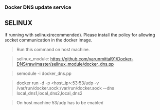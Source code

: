 ### Docker DNS update service ###

## SELINUX
 If running with selinux(recommended). 
 Please install the policy for allowing socket communication in the docker image.

> Run this command on host machine.

> selinux_module: https://github.com/varunmittal91/Docker-DNS/raw/master/selinux_module/docker_dns.pp

> semodule -i docker_dns.pp

> docker run -d -p <host_ip>:53:53/udp -v /var/run/docker.sock:/var/run/docker.sock --dns local_dns1,local_dns2,local_dns2

> On host machine 53/udp has to be enabled


